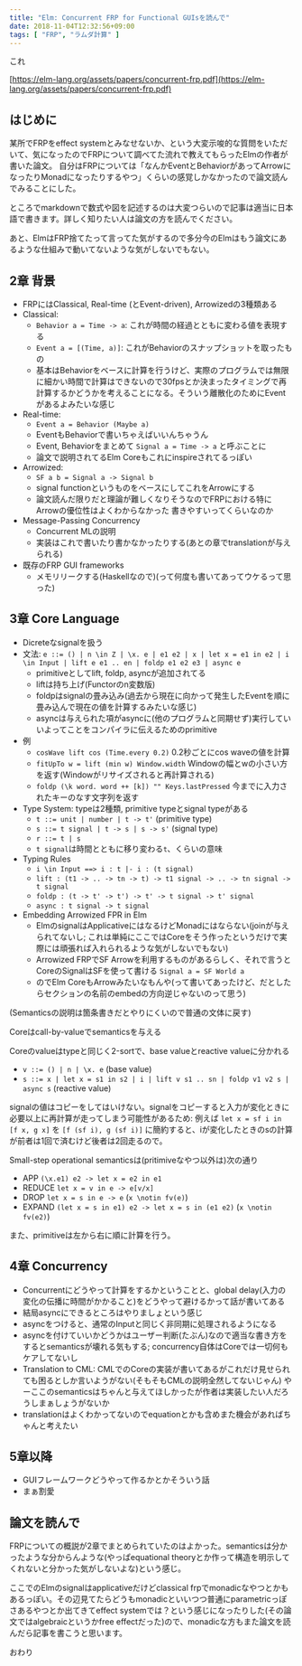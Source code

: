 ```yaml
---
title: "Elm: Concurrent FRP for Functional GUIsを読んで"
date: 2018-11-04T12:32:56+09:00
tags: [ "FRP", "ラムダ計算" ]
---
```


これ

[https://elm-lang.org/assets/papers/concurrent-frp.pdf](https://elm-lang.org/assets/papers/concurrent-frp.pdf)

## はじめに

某所でFRPをeffect systemとみなせないか、という大変示唆的な質問をいただいて、気になったのでFRPについて調べてた流れで教えてもらったElmの作者が書いた論文。
自分はFRPについては「なんかEventとBehaviorがあってArrowになったりMonadになったりするやつ」くらいの感覚しかなかったので論文読んでみることにした。

ところでmarkdownで数式や図を記述するのは大変つらいので記事は適当に日本語で書きます。詳しく知りたい人は論文の方を読んでください。

あと、ElmはFRP捨てたって言ってた気がするので多分今のElmはもう論文にあるような仕組みで動いてないような気がしないでもない。

## 2章 背景

- FRPにはClassical, Real-time (とEvent-driven), Arrowizedの3種類ある
- Classical:
  - `Behavior a = Time -> a`: これが時間の経過とともに変わる値を表現する
  - `Event a = [(Time, a)]`: これがBehaviorのスナップショットを取ったもの
  - 基本はBehaviorをベースに計算を行うけど、実際のプログラムでは無限に細かい時間で計算はできないので30fpsとか決まったタイミングで再計算するかどうかを考えることになる。そういう離散化のためにEventがあるよみたいな感じ
- Real-time:
  - `Event a = Behavior (Maybe a)`
  - EventもBehaviorで書いちゃえばいいんちゃうん
  - Event, Behaviorをまとめて `Signal a = Time -> a` と呼ぶことに
  - 論文で説明されてるElm Coreもこれにinspireされてるっぽい
- Arrowized:
  - `SF a b = Signal a -> Signal b`
  - signal functionというものをベースにしてこれをArrowにする
  - 論文読んだ限りだと理論が難しくなりそうなのでFRPにおける特にArrowの優位性はよくわからなかった 書きやすいってくらいなのか
- Message-Passing Concurrency
  - Concurrent MLの説明
  - 実装はこれで書いたり書かなかったりする(あとの章でtranslationが与えられる)
- 既存のFRP GUI frameworks
  - メモリリークする(Haskellなので)(って何度も書いてあってウケるって思った)

## 3章 Core Language

- Dicreteなsignalを扱う
- 文法: `e ::= () | n \in Z | \x. e | e1 e2 | x | let x = e1 in e2 | i \in Input | lift e e1 .. en | foldp e1 e2 e3 | async e`
  - primitiveとしてlift, foldp, asyncが追加されてる
  - liftは持ち上げ(Functorのn変数版)
  - foldpはsignalの畳み込み(過去から現在に向かって発生したEventを順に畳み込んで現在の値を計算するみたいな感じ)
  - asyncは与えられた項がasyncに(他のプログラムと同期せず)実行していいよってことをコンパイラに伝えるためのprimitive
- 例
  - `cosWave lift cos (Time.every 0.2)` 0.2秒ごとにcos waveの値を計算
  - `fitUpTo w = lift (min w) Window.width` Windowの幅とwの小さい方を返す(Windowがリサイズされると再計算される)
  - `foldp (\k word. word ++ [k]) "" Keys.lastPressed` 今までに入力されたキーのなす文字列を返す
- Type System: typeは2種類, primitive typeとsignal typeがある
  - `t ::= unit | number | t -> t'` (primitive type)
  - `s ::= t signal | t -> s | s -> s'` (signal type)
  - `r ::= t | s`
  - `t signal`は時間とともに移り変わる`t`、くらいの意味
- Typing Rules
  - `i \in Input ==> i : t |- i : (t signal)`
  - `lift : (t1 -> .. -> tn -> t) -> t1 signal -> .. -> tn signal -> t signal`
  - `foldp : (t -> t' -> t') -> t' -> t signal -> t' signal`
  - `async : t signal -> t signal`
- Embedding Arrowized FPR in Elm
  - ElmのsignalはApplicativeにはなるけどMonadにはならない(joinが与えられてないし; これは単純にここではCoreをそう作ったというだけで実際には頑張れば入れられるような気がしないでもない)
  - Arrowized FRPでSF Arrowを利用するものがあるらしく、それで言うとCoreのSignalはSFを使って書ける `Signal a = SF World a`
  - のでElm CoreもArrowみたいなもんや(って書いてあったけど、だとしたらセクションの名前のembedの方向逆じゃないのって思う)

(Semanticsの説明は箇条書きだとやりにくいので普通の文体に戻す)

Coreはcall-by-valueでsemanticsを与える

Coreのvalueはtypeと同じく2-sortで、base valueとreactive valueに分かれる

- `v ::= () | n | \x. e` (base value)
- `s ::= x | let x = s1 in s2 | i | lift v s1 .. sn | foldp v1 v2 s | async s` (reactive value)

signalの値はコピーをしてはいけない。signalをコピーすると入力が変化ときに必要以上に再計算が走ってしまう可能性があるため: 例えば `let x = sf i in [f x, g x]` を `[f (sf i), g (sf i)]` に簡約すると、iが変化したときのsの計算が前者は1回で済むけど後者は2回走るので。

Small-step operational semanticsは(pritimiveなやつ以外は)次の通り

- APP `(\x.e1) e2 -> let x = e2 in e1`
- REDUCE `let x = v in e -> e[v/x]`
- DROP `let x = s in e -> e` (`x \notin fv(e)`)
- EXPAND `(let x = s in e1) e2 -> let x = s in (e1 e2)` (`x \notin fv(e2)`)

また、primitiveは左から右に順に計算を行う。

## 4章 Concurrency

- Concurrentにどうやって計算をするかということと、global delay(入力の変化の伝播に時間がかかること)をどうやって避けるかって話が書いてある
- 結局asyncにできるところはやりましょという感じ
- asyncをつけると、通常のInputと同じく非同期に処理されるようになる
- asyncを付けていいかどうかはユーザー判断(たぶん)なので適当な書き方をするとsemanticsが壊れる気もする; concurrency自体はCoreでは一切何もケアしてないし
- Translation to CML: CMLでのCoreの実装が書いてあるがこれだけ見せられても困るとしか言いようがない(そもそもCMLの説明全然してないじゃん) やーここのsemanticsはちゃんと与えてほしかったが作者は実装したい人だろうしまぁしょうがないか
- translationはよくわかってないのでequationとかも含めまた機会があればちゃんと考えたい

## 5章以降

- GUIフレームワークどうやって作るかとかそういう話
- まぁ割愛

## 論文を読んで

FRPについての概説が2章でまとめられていたのはよかった。semanticsは分かったような分からんような(やっぱequational theoryとか作って構造を明示してくれないと分かった気がしないよな)という感じ。

ここでのElmのsignalはapplicativeだけどclassical frpでmonadicなやつとかもあるっぽい。その辺見てたらどうもmonadicといいつつ普通にparametricっぽさあるやつとか出てきてeffect systemでは？という感じになったりした(その論文ではalgebraicというかfree effectだった)ので、monadicな方もまた論文を読んだら記事を書こうと思います。

おわり

